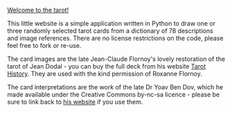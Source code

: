 [Welcome to the tarot!](https://python-tarot.herokuapp.com/)

This little website is a simple application written in Python to draw one or three randomly selected tarot cards from a dictionary of 78 descriptions and image references. There are no license restrictions on the code, please feel free to fork or re-use.

The card images are the late Jean-Claude Flornoy's lovely restoration of the tarot of Jean Dodal - you can buy the full deck from his website [Tarot History](https://tarot-history.com/). They are used with the kind permission of Roxanne Flornoy.

The card interpretations are the work of the late Dr Yoav Ben Dov, which he made available under the Creative Commons by-nc-sa licence - please be sure to link back to [his website](http://www.cbdtarot.com/download/) if you use them.
